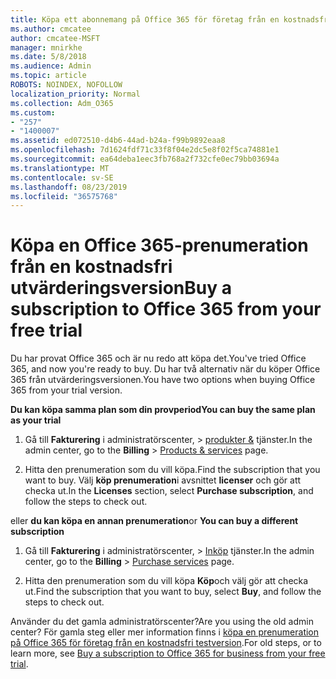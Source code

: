 ```yaml
---
title: Köpa ett abonnemang på Office 365 för företag från en kostnadsfri utvärderingsversion
ms.author: cmcatee
author: cmcatee-MSFT
manager: mnirkhe
ms.date: 5/8/2018
ms.audience: Admin
ms.topic: article
ROBOTS: NOINDEX, NOFOLLOW
localization_priority: Normal
ms.collection: Adm_O365
ms.custom:
- "257"
- "1400007"
ms.assetid: ed072510-d4b6-44ad-b24a-f99b9892eaa8
ms.openlocfilehash: 7d1624fdf71c33f8f04e2dc5e8f02f5ca74881e1
ms.sourcegitcommit: ea64deba1eec3fb768a2f732cfe0ec79bb03694a
ms.translationtype: MT
ms.contentlocale: sv-SE
ms.lasthandoff: 08/23/2019
ms.locfileid: "36575768"
---
```

# <a name="buy-a-subscription-to-office-365-from-your-free-trial"></a><span data-ttu-id="f2ec2-102">Köpa en Office 365-prenumeration från en kostnadsfri utvärderingsversion</span><span class="sxs-lookup"><span data-stu-id="f2ec2-102">Buy a subscription to Office 365 from your free trial</span></span>

<span data-ttu-id="f2ec2-103">Du har provat Office 365 och är nu redo att köpa det.</span><span class="sxs-lookup"><span data-stu-id="f2ec2-103">You've tried Office 365, and now you're ready to buy.</span></span> <span data-ttu-id="f2ec2-104">Du har två alternativ när du köper Office 365 från utvärderingsversionen.</span><span class="sxs-lookup"><span data-stu-id="f2ec2-104">You have two options when buying Office 365 from your trial version.</span></span>
  
 <span data-ttu-id="f2ec2-105">**Du kan köpa samma plan som din provperiod**</span><span class="sxs-lookup"><span data-stu-id="f2ec2-105">**You can buy the same plan as your trial**</span></span>
  
1. <span data-ttu-id="f2ec2-106">Gå till **Fakturering** i administratörscenter, \> [produkter &](https://go.microsoft.com/fwlink/p/?linkid=842054) tjänster.</span><span class="sxs-lookup"><span data-stu-id="f2ec2-106">In the admin center, go to the **Billing** \> [Products & services](https://go.microsoft.com/fwlink/p/?linkid=842054) page.</span></span>

2. <span data-ttu-id="f2ec2-107">Hitta den prenumeration som du vill köpa.</span><span class="sxs-lookup"><span data-stu-id="f2ec2-107">Find the subscription that you want to buy.</span></span> <span data-ttu-id="f2ec2-108">Välj **köp prenumeration**i avsnittet **licenser** och gör att checka ut.</span><span class="sxs-lookup"><span data-stu-id="f2ec2-108">In the **Licenses** section, select **Purchase subscription**, and follow the steps to check out.</span></span>

<span data-ttu-id="f2ec2-109">eller **du kan köpa en annan prenumeration**</span><span class="sxs-lookup"><span data-stu-id="f2ec2-109">or **You can buy a different subscription**</span></span>
  
1. <span data-ttu-id="f2ec2-110">Gå till **Fakturering** i administratörscenter, \> [Inköp](https://go.microsoft.com/fwlink/p/?linkid=868433) tjänster.</span><span class="sxs-lookup"><span data-stu-id="f2ec2-110">In the admin center, go to the **Billing** \> [Purchase services](https://go.microsoft.com/fwlink/p/?linkid=868433) page.</span></span>

3. <span data-ttu-id="f2ec2-111">Hitta den prenumeration som du vill köpa **Köp**och välj gör att checka ut.</span><span class="sxs-lookup"><span data-stu-id="f2ec2-111">Find the subscription that you want to buy, select **Buy**, and follow the steps to check out.</span></span>

<span data-ttu-id="f2ec2-112">Använder du det gamla administratörscenter?</span><span class="sxs-lookup"><span data-stu-id="f2ec2-112">Are you using the old admin center?</span></span> <span data-ttu-id="f2ec2-113">För gamla steg eller mer information finns i [köpa en prenumeration på Office 365 för företag från en kostnadsfri testversion](https://docs.microsoft.com/office365/admin/subscriptions-and-billing/buy-a-subscription-from-your-free-trial).</span><span class="sxs-lookup"><span data-stu-id="f2ec2-113">For old steps, or to learn more, see [Buy a subscription to Office 365 for business from your free trial](https://docs.microsoft.com/office365/admin/subscriptions-and-billing/buy-a-subscription-from-your-free-trial).</span></span>